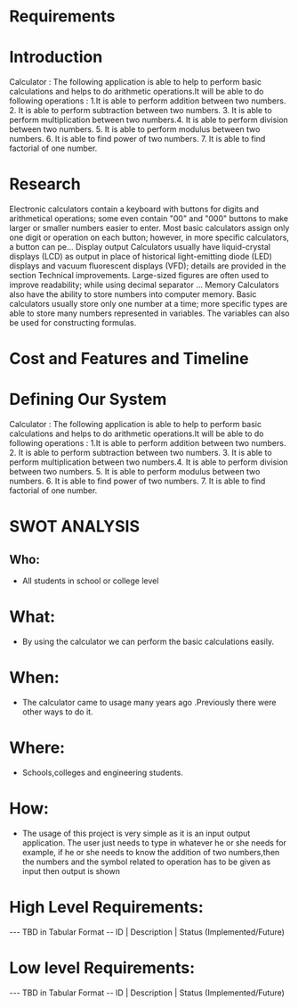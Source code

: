 # Requirements
# Introduction
Calculator : The following application is able to help to perform basic calculations and helps to do arithmetic operations.It will be able to do following operations :
1.It is able to perform addition between two numbers. 2. It is able to perform subtraction between two numbers. 3. It is able to perform multiplication between two numbers.4. It is able to perform division between two numbers. 5. It is able to perform modulus between two numbers. 6. It is able to find power of two numbers. 7. It is able to find factorial of one number.


# Research
Electronic calculators contain a keyboard with buttons for digits and arithmetical operations; some even contain "00" and "000" buttons to make larger or smaller numbers easier to enter. Most basic calculators assign only one digit or operation on each button; however, in more specific calculators, a button can pe…
Display output
Calculators usually have liquid-crystal displays (LCD) as output in place of historical light-emitting diode (LED) displays and vacuum fluorescent displays (VFD); details are provided in the section Technical improvements. Large-sized figures are often used to improve readability; while using decimal separator …
Memory
Calculators also have the ability to store numbers into computer memory. Basic calculators usually store only one number at a time; more specific types are able to store many numbers represented in variables. The variables can also be used for constructing formulas.

# Cost and Features and Timeline


# Defining Our System
Calculator : The following application is able to help to perform basic calculations and helps to do arithmetic operations.It will be able to do following operations :
1.It is able to perform addition between two numbers. 2. It is able to perform subtraction between two numbers. 3. It is able to perform multiplication between two numbers.4. It is able to perform division between two numbers. 5. It is able to perform modulus between two numbers. 6. It is able to find power of two numbers. 7. It is able to find factorial of one number.
# SWOT ANALYSIS

## Who:
 * All students in school or college level

# What:
* By using the calculator we can perform the basic calculations easily.

# When:
* The calculator came to usage many years ago .Previously there were other ways to do it.

# Where:
* Schools,colleges and engineering students.

# How:
* The usage of this project is very simple as it is an input output application. The user just needs to type in whatever he or she needs for example, if he or she needs to know the addition of two numbers,then the numbers and the symbol related to operation has to be given as input then output is shown



# High Level Requirements:
--- TBD in Tabular Format -- ID | Description | Status (Implemented/Future)

# Low level Requirements:
--- TBD in Tabular Format -- ID | Description | Status (Implemented/Future)


